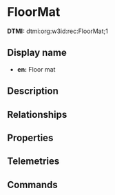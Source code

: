 # FloorMat
**DTMI:** dtmi:org:w3id:rec:FloorMat;1
## Display name
- **en:** Floor mat
## Description
## Relationships
## Properties
## Telemetries
## Commands
